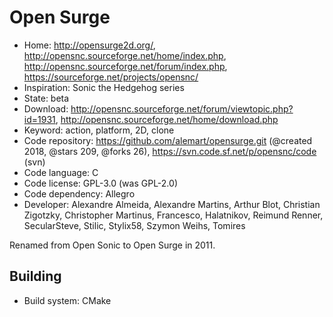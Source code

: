 # Open Surge

- Home: http://opensurge2d.org/, http://opensnc.sourceforge.net/home/index.php, http://opensnc.sourceforge.net/forum/index.php, https://sourceforge.net/projects/opensnc/
- Inspiration: Sonic the Hedgehog series
- State: beta
- Download: http://opensnc.sourceforge.net/forum/viewtopic.php?id=1931, http://opensnc.sourceforge.net/home/download.php
- Keyword: action, platform, 2D, clone
- Code repository: https://github.com/alemart/opensurge.git (@created 2018, @stars 209, @forks 26), https://svn.code.sf.net/p/opensnc/code (svn)
- Code language: C
- Code license: GPL-3.0 (was GPL-2.0)
- Code dependency: Allegro
- Developer: Alexandre Almeida, Alexandre Martins, Arthur Blot, Christian Zigotzky, Christopher Martinus, Francesco, Halatnikov, Reimund Renner, SecularSteve, Stilic, Stylix58, Szymon Weihs, Tomires

Renamed from Open Sonic to Open Surge in 2011.

## Building

- Build system: CMake

